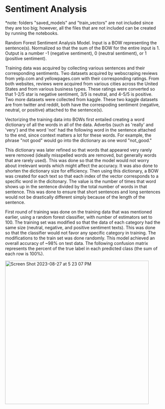 # Sentiment Analysis

*note: folders "saved_models" and "train_vectors" are not included since they are too big; however, all the files that are not included can be created by running the notebooks.


Random Forest Sentiment Analysis Model.
Input is a BOW representing the sentence(s). Normalized so that the sum of the BOW for the entire input is 1.
Output is a number -1 (negative sentiment), 0 (neutral sentiment), or 1 (positive sentiment).

Training data was acquired by collecting various sentences and their corresponding sentiments. Two datasets acquired by webscraping reviews from yelp.com and yellowpages.com with their corresponding ratings. From both websites, reviews were acquired from various cities across the United States and from various business types. These ratings were converted so that 1-2/5 star is negative sentiment, 3/5 is neutral, and 4-5/5 is positive. Two more datasets were collected from kaggle. These two kaggle datasets are from twitter and reddit, both have the correspoding sentiment (negative, neutral, or positive) attached to the sentence(s). 

Vectorizing the training data into BOWs first entailed creating a word dictionary of all the words in all of the data. Adverbs (such as 'really' and 'very') and the word 'not' had the following word in the sentence attached to the end, since context matters a lot for these words. For example, the phrase "not good" would go into the dictionary as one word "not_good."

This dictionary was later refined so that words that appeared very rarely were removed (ideally misspelled words are removed, but generally words that are rarely used). This was done so that the model would not worry about irrelevant words which might affect the accuracy. It was also done to shorten the dictionary size for efficiency. Then using this dictionary, a BOW was created for each text so that each index of the vector corresponds to a specific word in the dicitonary. The value is the number of times that word shows up in the sentence divided by the total number of words in that sentence. This was done to ensure that short sentences and long sentences would not be drastically different simply because of the length of the sentence.

First round of training was done on the training data that was mentioned earlier, using a random forest classifier, with number of estimators set to 100. The training set was modified so that the data of each category had the same size (neutral, negative, and positive sentiment texts). This was done so that the classifier would not favor any specific category in training. The modifications to the train set was done randomly.
This model achieved an overall accuracy of ~98% on test data. 
The following confusion matrix represents the percent of the true label in each predicted class (the sum of each row is 100%).

<img width="466" alt="Screen Shot 2023-08-27 at 5 23 07 PM" src="https://github.com/shaanpakala/sentiment_analysis/assets/68576257/f03cfb51-0b31-47c3-8cc2-a3de0456cbc9">

